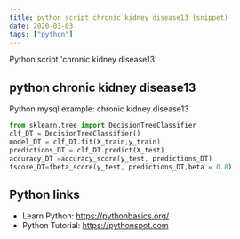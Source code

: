 ```yaml
---
title: python script chronic kidney disease13 (snippet)
date: 2020-03-03
tags: ["python"]
---
```

Python script 'chronic kidney disease13'


## python chronic kidney disease13

Python mysql example: chronic kidney disease13

```python
from sklearn.tree import DecisionTreeClassifier
clf_DT = DecisionTreeClassifier()
model_DT = clf_DT.fit(X_train,y_train)
predictions_DT = clf_DT.predict(X_test)
accuracy_DT =accuracy_score(y_test, predictions_DT)
fscore_DT=fbeta_score(y_test, predictions_DT,beta = 0.8)

```

## Python links

- Learn Python: https://pythonbasics.org/
- Python Tutorial: https://pythonspot.com
